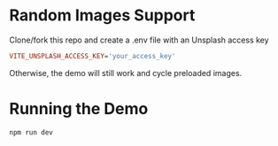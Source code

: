 # Random Images Support

Clone/fork this repo and create a .env file with an Unsplash access key

```ini
VITE_UNSPLASH_ACCESS_KEY='your_access_key'
```

Otherwise, the demo will still work and cycle preloaded images.

# Running the Demo

```bash
npm run dev
```
